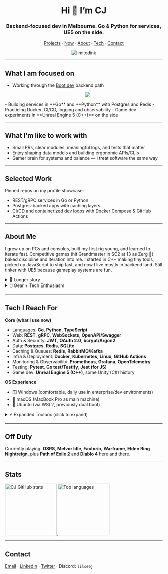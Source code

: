<h1 align="center">Hi 👋 I’m CJ</h1>
<h3 align="center">Backend-focused dev in Melbourne. Go & Python for services, UE5 on the side.</h3>

<p align="center">
  <a href="https://github.com/limitedink?tab=repositories">Projects</a> ·
  <a href="#now">Now</a> ·
  <a href="#about-me">About</a> ·
  <a href="#tech">Tech</a> ·
  <a href="#contact">Contact</a>
</p>

<p align="center">
  <img src="https://komarev.com/ghpvc/?username=limitedink&label=Profile%20views&color=ff69b4&style=for-the-badge" alt="limitedink" />
</p>

---

## <span id="now">What I am focused on</span>
- Working through the <a href="https://www.boot.dev">Boot.dev</a> backend path
  <p align="center">
  <img src="https://api.boot.dev/v1/users/public/c5493f7f-d4a4-4c53-a026-4d60da616fb8/thumbnail" >
</p>
- Building services in **Go** and **Python** with Postgres and Redis  
- Practicing Docker, CI/CD, logging and observability  
- Game dev experiments in **Unreal Engine 5 (C++)** on the side  

---

## What I’m like to work with
- Small PRs, clear modules, meaningful logs, and tests that matter  
- Enjoy shaping data models and building ergonomic APIs/CLIs  
- Gamer brain for systems and balance — I treat software the same way  

---

## Selected Work
Pinned repos on my profile showcase:
- REST/gRPC services in Go or Python  
- Postgres-backed apps with caching layers  
- CI/CD and containerized dev loops with Docker Compose & GitHub Actions  
<!-- Add repo links here with punchy one-liners when ready -->

---

## <span id="about-me">About Me</span>
I grew up on PCs and consoles, built my first rig young, and learned to iterate fast. Competitive games (hit Grandmaster in SC2 at 13 as Zerg 🐜) baked discipline and iteration into me. I started in C++ making tiny tools, picked up JavaScript to ship fast, and now I live mostly in backend land. Still tinker with UE5 because gameplay systems are fun.  

<details>
  <summary>📖 Longer story</summary>
  I started gaming in the CRT + floppy disk era. Classics like Mario, Smash, CS, Diablo II, Street Fighter, WoW shaped my taste. Built my first PC at ~11 before Minecraft Alpha dropped in 2010.  

  Learned memory and resource basics with C++ early, which made other stacks click.  
  JavaScript gave me speed, Go and Python give me reliability.  

  I also care about ergonomics: favorite fonts are Fira Code, JetBrains Mono, Cascadia Code, Hack, SauceCodePro (ligatures on, always).
</details>

<details>
  <summary>🖱️ Gear + Tech Enthusiasm</summary>
  Gaming mice I’ve owned/tested: Logitech G PRO Wireless, GPX, G502 Lightspeed, Razer DA V3 Pro, Viper V2 Pro, Zowie FK2, G9X, G303.  
  Displays: 144 Hz Zowie → 280 Hz VG279QM phase.  
  Audio: Moondrop Blessing 2 IEMs ($530 well spent).  
  Also trackballs: Elecom Huge + Logitech M575.  

  Exploring new hardware, tools, and workflows keeps me sharp.
</details>

---

## <span id="tech">Tech I Reach For</span>

**Core (what I use now)**  
- Languages: **Go**, **Python**, **TypeScript**  
- Web: **REST**, **gRPC**, **WebSockets**, **OpenAPI/Swagger**  
- Auth & Security: **JWT**, **OAuth 2.0**, **bcrypt/Argon2**  
- Data: **Postgres**, **Redis**, **SQLite**  
- Caching & Queues: **Redis**, **RabbitMQ/Kafka**  
- Infra & Deployment: **Docker**, **Kubernetes**, **Linux**, **GitHub Actions**  
- Monitoring & Observability: **Prometheus**, **Grafana**, **OpenTelemetry**  
- Testing: **Pytest**, **Go test/Testify**, **Jest (for JS)**  
- Game dev: **Unreal Engine 5 (C++)**, some Unity (C#) history  

**OS Experience**  
- 🪟 Windows (comfortable, daily use in enterprise/dev environments)  
- 🍏 macOS (MacBook Pro as main machine)  
- 🐧 Ubuntu (via WSL2, previously dual boot)  

<details>
  <summary>⚡ Expanded Toolbox (click to expand)</summary>

  ![Rust](https://img.shields.io/badge/rust-%23000000.svg?style=for-the-badge&logo=rust&logoColor=white)
  ![Elixir](https://img.shields.io/badge/elixir-%234B275F.svg?style=for-the-badge&logo=elixir&logoColor=white)
  ![Erlang](https://img.shields.io/badge/Erlang-white.svg?style=for-the-badge&logo=erlang&logoColor=a90533)
  ![MySQL](https://img.shields.io/badge/mysql-%2300f.svg?style=for-the-badge&logo=mysql&logoColor=white)
  ![PlanetScale](https://img.shields.io/badge/planetscale-%23000000.svg?style=for-the-badge&logo=planetscale&logoColor=white)
  ![Firebase](https://img.shields.io/badge/Firebase-039BE5?style=for-the-badge&logo=Firebase&logoColor=white)
  ![Supabase](https://img.shields.io/badge/Supabase-3ECF8E?style=for-the-badge&logo=supabase&logoColor=white)
  ![.Net](https://img.shields.io/badge/.NET-5C2D91?style=for-the-badge&logo=.net&logoColor=white)
  ![Electron.js](https://img.shields.io/badge/Electron-191970?style=for-the-badge&logo=Electron&logoColor=white)
  ![Postman](https://img.shields.io/badge/Postman-FF6C37?style=for-the-badge&logo=postman&logoColor=white)
  ![Svelte](https://img.shields.io/badge/svelte-%23f1413d.svg?style=for-the-badge&logo=svelte&logoColor=white)
  ![Redux](https://img.shields.io/badge/redux-%23593d88.svg?style=for-the-badge&logo=redux&logoColor=white)
  ![GraphQL](https://img.shields.io/badge/-GraphQL-E10098?style=for-the-badge&logo=graphql&logoColor=white)
  ![Zig](https://img.shields.io/badge/Zig-%23F7A41D.svg?style=for-the-badge&logo=zig&logoColor=white)
  ![TensorFlow](https://img.shields.io/badge/TensorFlow-%23FF6F00.svg?style=for-the-badge&logo=TensorFlow&logoColor=white)
  ![OpenGL](https://img.shields.io/badge/OpenGL-%23FFFFFF.svg?style=for-the-badge&logo=opengl)
  <!-- …plus all your other shields -->
</details>

---

## Off Duty
Currently playing: **OSRS**, **Melvor Idle**, **Factorio**, **Warframe**, **Elden Ring Nightreign**, plus **Path of Exile 2** and **Diablo 4** here and there.  

---

## Stats
<p>
  <a href="https://github.com/limitedink">
    <img src="https://github-readme-stats.vercel.app/api?username=limitedink&show_icons=true&count_private=true&theme=midnight-purple" alt="CJ GitHub stats" height="165" />
  </a>
  <a href="https://github.com/limitedink">
    <img src="https://github-readme-stats.vercel.app/api/top-langs/?username=limitedink&langs_count=7&layout=compact&theme=midnight-purple" alt="Top languages" height="165" />
  </a>
</p>

---

## <span id="contact">Contact</span>
<p>
  <a href="mailto:santiagochristopherjames1@gmail.com">Email</a> ·
  <a href="https://www.linkedin.com/in/christopher-james-santiago-limitedink/">LinkedIn</a> ·
  <a href="https://twitter.com/lilcxxj">Twitter</a> ·
  Discord: <code>lilceej</code>
</p>
